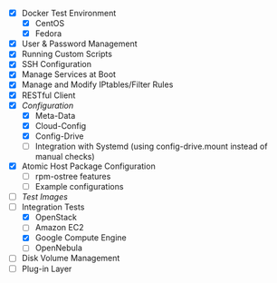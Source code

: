 - [x] Docker Test Environment
    - [x] CentOS
    - [x] Fedora
- [X] User & Password Management
- [X] Running Custom Scripts
- [X] SSH Configuration
- [X] Manage Services at Boot
- [X] Manage and Modify IPtables/Filter Rules
- [X] RESTful Client
- [X] *Configuration*
    - [X] Meta-Data
    - [X] Cloud-Config
    - [X] Config-Drive
    - [ ] Integration with Systemd (using config-drive.mount instead of manual checks)
- [X] Atomic Host Package Configuration
    - [ ] rpm-ostree features
    - [ ] Example configurations
- [ ] *Test Images*
- [ ] Integration Tests
    - [X] OpenStack
    - [ ] Amazon EC2
    - [X] Google Compute Engine
    - [ ] OpenNebula
- [ ] Disk Volume Management
- [ ] Plug-in Layer
